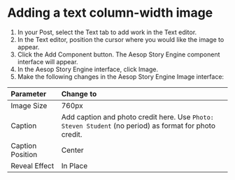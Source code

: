 # Adding a text column-width image

1. In your Post, select the Text tab to add work in the Text editor. 
2. In the Text editor, position the cursor where you would like the image to appear.
3. Click the Add Component button. The Aesop Story Engine component interface will appear. 
4. In the Aesop Story Engine interface, click Image.
5. Make the following changes in the Aesop Story Engine Image interface:

| Parameter | Change to |
| :--- | :--- |
| Image Size | 760px |
| Caption | Add caption and photo credit here. Use `Photo: Steven Student` (no period) as format for photo credit. |
| Caption Position | Center |
| Reveal Effect | In Place |



